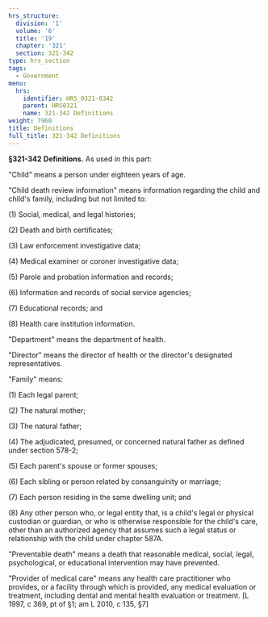 ```yaml
---
hrs_structure:
  division: '1'
  volume: '6'
  title: '19'
  chapter: '321'
  section: 321-342
type: hrs_section
tags:
  - Government
menu:
  hrs:
    identifier: HRS_0321-0342
    parent: HRS0321
    name: 321-342 Definitions
weight: 7960
title: Definitions
full_title: 321-342 Definitions
---
```

**§321-342** **Definitions.** As used in this part:

"Child" means a person under eighteen years of age.

"Child death review information" means information regarding the child and child's family, including but not limited to:

(1) Social, medical, and legal histories;

(2) Death and birth certificates;

(3) Law enforcement investigative data;

(4) Medical examiner or coroner investigative data;

(5) Parole and probation information and records;

(6) Information and records of social service agencies;

(7) Educational records; and

(8) Health care institution information.

"Department" means the department of health.

"Director" means the director of health or the director's designated representatives.

"Family" means:

(1) Each legal parent;

(2) The natural mother;

(3) The natural father;

(4) The adjudicated, presumed, or concerned natural father as defined under section 578-2;

(5) Each parent's spouse or former spouses;

(6) Each sibling or person related by consanguinity or marriage;

(7) Each person residing in the same dwelling unit; and

(8) Any other person who, or legal entity that, is a child's legal or physical custodian or guardian, or who is otherwise responsible for the child's care, other than an authorized agency that assumes such a legal status or relationship with the child under chapter 587A.

"Preventable death" means a death that reasonable medical, social, legal, psychological, or educational intervention may have prevented.

"Provider of medical care" means any health care practitioner who provides, or a facility through which is provided, any medical evaluation or treatment, including dental and mental health evaluation or treatment. [L 1997, c 369, pt of §1; am L 2010, c 135, §7]